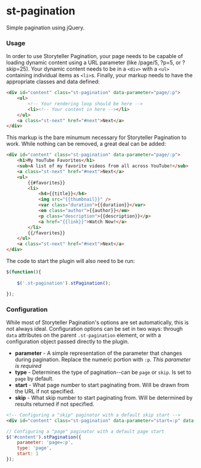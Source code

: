 st-pagination
=============

Simple pagination using jQuery.

### Usage

In order to use Storyteller Pagination, your page needs to be capable of loading dynamic content using a URL parameter (like /page/5, ?p=5, or ?skip=25). Your dynamic content needs to be in a `<div>` with a `<ul>` containing individual items as `<li>`s. Finally, your markup needs to have the appropriate classes and data defined:

```html
<div id="content" class="st-pagination" data-parameter="page/:p">
	<ul>
		<!-- Your rendering loop should be here -->
		<li><!-- Your content in here --></li>
	</ul>
	<a class="st-next" href="#next">Next</a>
</div>
```

This markup is the bare minumum necessary for Storyteller Pagination to work. While nothing can be removed, a great deal can be added:

```html
<div id="content" class="st-pagination" data-parameter="page/:p">
	<h1>My YouTube Favorites</h1>
	<sub>A list of my favorite videos from all across YouTube!</sub>
	<a class="st-next" href="#next">Next</a>
	<ul>
		{{#favorites}}
		<li>
			<h4>{{title}}</h4>
			<img src="{{thumbnail}}" />
			<var class="duration">{{duration}}</var>
			<em class="author">{{author}}</em>
			<p class="description">{{description}}</p>
			<a href="{{link}}">Watch Now!</a>
		</li>
		{{/favorites}}
	</ul>
	<a class="st-next" href="#next">Next</a>
</div>
```

The code to start the plugin will also need to be run:

```javascript
$(function(){
	
	$('.st-pagination').stPagination();

});
```

### Configuration

While most of Storyteller Pagination's options are set automatically, this is not always ideal. Configuration options can be set in two ways: through `data` attributes on the parent `.st-pagination` element, or with a configuration object passed directly to the plugin.

* **parameter** - A simple representation of the parameter that changes during pagination. Replace the numeric portion with `:p`. *This parameter is required*
* **type** - Determines the type of pagination--can be `page` or `skip`. Is set to `page` by default.
* **start** - What page number to start paginating from. Will be drawn from the URL if not specified.
* **skip** - What skip number to start paginating from. Will be determined by results returned if not specified.

```html
<!-- Configuring a "skip" paginator with a default skip start -->
<div id="content" class="st-pagination" data-parameter="start=:p" data-type="skip" data-skip="25">
```

```javascript
// Configuring a "page" paginator with a default page start
$('#content').stPagination({
	parameter: 'page=:p',
	type: 'page',
	start: 1
});
```
